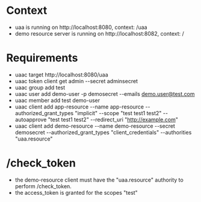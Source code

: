 # Context
* uaa is running on http://localhost:8080, context: /uaa
* demo resource server is running on http://localhost:8082, context: /

# Requirements

* uaac target http://localhost:8080/uaa
* uaac token client get admin --secret adminsecret
* uaac group add test
* uaac user add demo-user -p demosecret --emails demo.user@test.com
* uaac member add test demo-user
* uaac client add app-resource --name app-resource --authorized_grant_types "implicit" --scope "test test1 test2" --autoapprove "test test1 test2" --redirect_uri "http://example.com"
* uaac client add demo-resource --name demo-resource --secret demosecret --authorized_grant_types "client_credentials" --authorities "uaa.resource"

# /check_token

* the demo-resource client must have the "uaa.resource" authority to perform /check_token.
* the access_token is granted for the scopes "test"